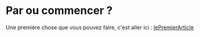 # Par ou commencer ?

Une première chose que vous pouvez faire, c'est aller ici :
[lePremierArticle](https://paroucommencer.github.io/mainPage)

